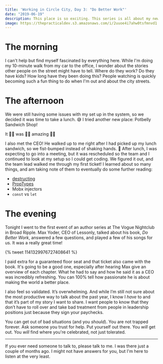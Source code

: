 ```yaml
---
title: 'Working in Circle City, Day 3: "Do Better Work"'
date: "2019-06-19"
description: This place is so exciting. This series is all about my new adventure.
image: https://thepracticaldev.s3.amazonaws.com/i/2uuoe4i7ahw0tsfmnvd1.jpeg
---
```


# The morning

I can't help but find myself fascinated by everything here. While I'm doing my 10-minute walk from my car to the office, I wonder about the stories other people on the street might have to tell. Where do they work? Do they have kids? How long have they been doing this? People watching is quickly becoming such a fun thing to do when I'm out and about the city streets.

# The afternoon

We were still having some issues with my set up in the system, so we decided it was time to take a lunch. 😅 I tried another new place: Potbelly Sandwich Shop!

It 👏🏻 was 👏🏻 amazing 👏🏻

I also met the CEO! He walked up to me right after I had picked up my lunch sandwich, so we fist-bumped instead of shaking hands. 🤣 After lunch, I was expecting to go into a meeting, but it was rescheduled so the team and I continued to look at my setup so I could get coding. We figured it out, and the team lead walked me through my first ticket! I learned about so many things, and am taking note of them to eventually do some further reading:

- [destructing](https://developer.mozilla.org/en-US/docs/Web/JavaScript/Reference/Operators/Destructuring_assignment)
- [PropTypes](https://reactjs.org/docs/typechecking-with-proptypes.html)
- Mobx injectors
- `const` vs `let`

# The evening

Tonight I went to the first event of an author series at The Vogue Nightclub in Broad Ripple. Max Yoder, CEO of Lessonly, talked about his book, _Do Better Work_, answered a few questions, and played a few of his songs for us. It was a really great time!

{% tweet 1141329976727408641 %}

I paid extra for a guaranteed floor seat and that ticket also came with the book. It's going to be a good one, especially after hearing Max give an overview of each chapter. What he had to say and how he said it as a CEO was incredibly refreshing. You can 100% tell how passionate he is about making the world a better place.

I also feel so validated. It’s overwhelming. And while I’m still not sure about the most productive way to talk about the past year, I know I _have_ to and that it’s part of my story I want to share. I want people to know that they don’t have to roll over and take bad treatment from people in leadership positions just because they sign your paychecks.

You can get out of bad situations (and you _should_). You are not trapped forever. Ask someone you trust for help. Put yourself out there. You _will_ get out. You _will_ find where you're celebrated, not just tolerated.

---

If you ever need someone to talk to, please talk to me. I was there just a couple of months ago. I might not have answers for you, but I'm here to listen at the very least.
